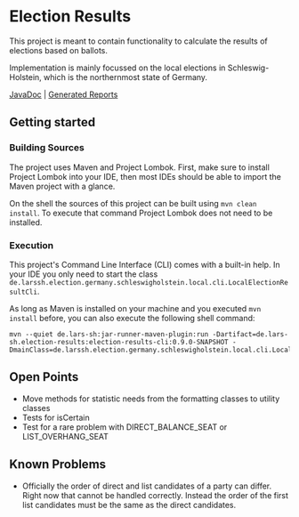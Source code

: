 # Election Results
This project is meant to contain functionality to calculate the results of elections based on ballots.

Implementation is mainly focussed on the local elections in Schleswig-Holstein, which is the northernmost state of Germany.

[JavaDoc](https://lars-sh.github.io/election-results/apidocs)  |  [Generated Reports](https://lars-sh.github.io/election-results/project-reports.html)

## Getting started

### Building Sources
The project uses Maven and Project Lombok. First, make sure to install Project Lombok into your IDE, then most IDEs should be able to import the Maven project with a glance.

On the shell the sources of this project can be built using `mvn clean install`. To execute that command Project Lombok does not need to be installed.

### Execution
This project's Command Line Interface (CLI) comes with a built-in help. In your IDE you only need to start the class `de.larssh.election.germany.schleswigholstein.local.cli.LocalElectionResultCli`.

As long as Maven is installed on your machine and you executed `mvn install` before, you can also execute the following shell command:

```
mvn --quiet de.lars-sh:jar-runner-maven-plugin:run -Dartifact=de.lars-sh.election-results:election-results-cli:0.9.0-SNAPSHOT -DmainClass=de.larssh.election.germany.schleswigholstein.local.cli.LocalElectionResultCli
```

## Open Points
* Move methods for statistic needs from the formatting classes to utility classes
* Tests for isCertain
* Test for a rare problem with DIRECT_BALANCE_SEAT or LIST_OVERHANG_SEAT

## Known Problems
* Officially the order of direct and list candidates of a party can differ. Right now that cannot be handled correctly. Instead the order of the first list candidates must be the same as the direct candidates.
